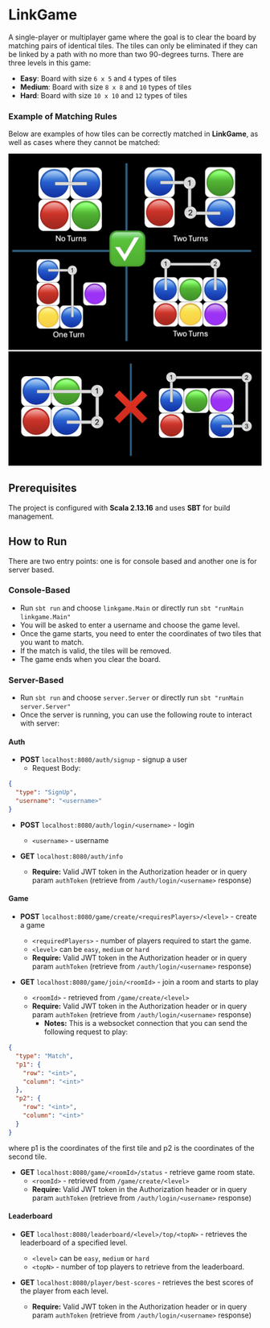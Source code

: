 # LinkGame

A single-player or multiplayer game where the goal is to clear the board by matching pairs of
identical tiles. The tiles can only be eliminated if they can be linked by a path with no more than two 90-degrees
turns.
There are three levels in this game:

- **Easy**: Board with size `6 x 5` and `4` types of tiles
- **Medium**: Board with size `8 x 8` and `10` types of tiles
- **Hard**: Board with size `10 x 10` and `12` types of tiles

### Example of Matching Rules

Below are examples of how tiles can be correctly matched in **LinkGame**,
as well as cases where they cannot be matched:

![ValidMatchingExamples](./img/ValidMatchingExamples.png)
![InvalidMatchingExamples](./img/InvalidMatchingExamples.png)

## Prerequisites

The project is configured with **Scala 2.13.16** and uses **SBT** for build management.

## How to Run

There are two entry points: one is for console based and another one is for server based.

### Console-Based

- Run `sbt run` and choose `linkgame.Main` or directly run `sbt "runMain linkgame.Main"`
- You will be asked to enter a username and choose the game level.
- Once the game starts, you need to enter the coordinates of two tiles that you want to match.
- If the match is valid, the tiles will be removed.
- The game ends when you clear the board.

### Server-Based

- Run `sbt run` and choose `server.Server` or directly run `sbt "runMain server.Server"`
- Once the server is running, you can use the following route to interact with server:

#### Auth

- **POST** `localhost:8080/auth/signup` - signup a user
    - Request Body:

```json
{
  "type": "SignUp",
  "username": "<username>"
}
```

- **POST** `localhost:8080/auth/login/<username>` - login
    - `<username>` - username

- **GET** `localhost:8080/auth/info`
    - **Require:** Valid JWT token in the Authorization header or in query param `authToken` (retrieve from
      `/auth/login/<username>` response)

#### Game

- **POST** `localhost:8080/game/create/<requiresPlayers>/<level>` - create a game
    - `<requiredPlayers>` - number of players required to start the game.
    - `<level>` can be `easy`, `medium` or `hard`
    - **Require:** Valid JWT token in the Authorization header or in query param `authToken` (retrieve from
      `/auth/login/<username>` response)

- **GET** `localhost:8080/game/join/<roomId>` - join a room and starts to play
    - `<roomId>` - retrieved from `/game/create/<level>`
    - **Require:** Valid JWT token in the Authorization header or in query param `authToken` (retrieve from
      `/auth/login/<username>` response)
        - **Notes:** This is a websocket connection that you can send the following request to play:

```json
{
  "type": "Match",
  "p1": {
    "row": "<int>",
    "column": "<int>"
  },
  "p2": {
    "row": "<int>",
    "column": "<int>"
  }
}
```

where p1 is the coordinates of the first tile and p2 is the coordinates of the second tile.

- **GET** `localhost:8080/game/<roomId>/status` - retrieve game room state.
    - `<roomId>` - retrieved from `/game/create/<level>`
    - **Require:** Valid JWT token in the Authorization header or in query param `authToken` (retrieve from
      `/auth/login/<username>` response)

#### Leaderboard

- **GET** `localhost:8080/leaderboard/<level>/top/<topN>` - retrieves the leaderboard of a specified level.
    - `<level>` can be `easy`, `medium` or `hard`
    - `<topN>` - number of top players to retrieve from the leaderboard.

- **GET** `localhost:8080/player/best-scores` - retrieves the best scores of the player from each level.
    - **Require:** Valid JWT token in the Authorization header or in query param `authToken` (retrieve from
      `/auth/login/<username>` response)

